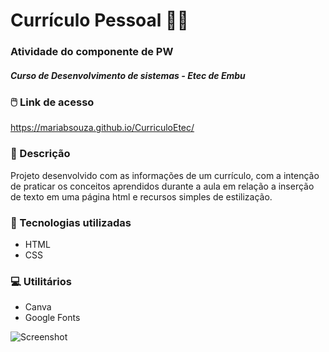 # Currículo Pessoal :woman_technologist:
### Atividade do componente de PW
##### Curso de Desenvolvimento de sistemas - Etec de Embu

### :computer_mouse: Link de acesso
https://mariabsouza.github.io/CurriculoEtec/

### :notebook: Descrição
 Projeto desenvolvido com as informações de um currículo, com a intenção de praticar os conceitos aprendidos durante a aula em relação a inserção de texto em uma página html e recursos simples de estilização.
 
 ### :rocket: Tecnologias utilizadas
 * HTML
 * CSS

### :computer: Utilitários
* Canva
* Google Fonts

![Screenshot](screenshot.jpg)